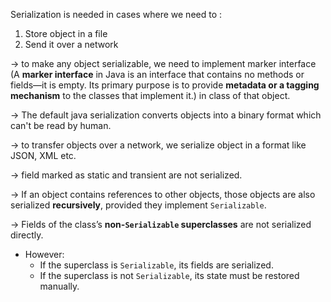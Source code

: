 

Serialization is needed in cases where we need to :

1. Store object in a file
2. Send it over a network


-> to make any object serializable, we need to implement marker interface (A **marker interface** in Java is an interface that contains no methods or fields—it is empty. Its primary purpose is to provide **metadata or a tagging mechanism** to the classes that implement it.) in class of that object.

-> The default java serialization converts objects into a binary format which can't be read by human.

-> to transfer objects over a network, we serialize object in a format like JSON, XML etc.

-> field marked as static and transient are not serialized. 

-> If an object contains references to other objects, those objects are also serialized **recursively**, provided they implement `Serializable`.

-> Fields of the class’s **non-`Serializable` superclasses** are not serialized directly.
- However:
    - If the superclass is `Serializable`, its fields are serialized.
    - If the superclass is not `Serializable`, its state must be restored manually.
